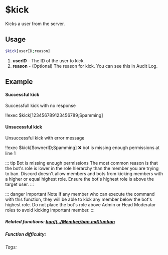 # $kick

Kicks a user from the server.

## Usage

```bash
$kick[userID;reason]
```
1. **userID** - The ID of the user to kick.
2. **reason** - (Optional) The reason for kick. You can see this in Audit Log.

## Example

#### Successful kick

Successfull kick with no response

<discord-messages>
    <discord-message :bot="false" role-color="#d6e0ff" author="User" avatar="https://cdn.discordapp.com/embed/avatars/0.png">
        !!exec $kick[123456789123456789;Spamming]
    </discord-message>
</discord-messages>

#### Unsucessful kick

Unsuccessful kick with error message

<discord-messages>
    <discord-message :bot="false" role-color="#d6e0ff" author="User" avatar="https://cdn.discordapp.com/embed/avatars/0.png">
        !!exec $kick[$ownerID;Spamming]
    </discord-message>
    <discord-message :bot="true" role-color="#5fb0fa" author="Custom Command" avatar="https://doc.ccommandbot.com/bot-profile.png">
        ❌ bot is missing enough permissions at line 1
    </discord-message>
</discord-messages>

::: tip Bot is missing enough permissions
The most common reason is that the bot's role is lower in the role hierarchy than the member you are trying to ban.
Discord doesn't allow members and bots from kicking members with a higher or equal highest role. Ensure the bot's highest role is above the target user.
:::

::: danger Important Note
If any member who can execute the command with this function, they will be able to kick any member below the bot's highest role.
Do not place the bot's role above Admin or Head Moderator roles to avoid kicking important member.
:::

##### Related functions: [$ban](../Member/ban.md) [$unban](../Member/unban.md)

##### Function difficulty: <Badge type="tip" text="Easy" vertical="middle" />
###### Tags: <Badge type="tip" text="kick" vertical="middle" /> <Badge type="tip" text="punish" vertical="middle" /> <Badge type="tip" text="member" vertical="middle" /> <Badge type="tip" text="moderation" vertical="middle" /> <Badge type="tip" text="moderator" vertical="middle" />